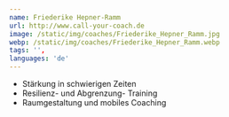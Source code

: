 ```yaml
---
name: Friederike Hepner-Ramm
url: http://www.call-your-coach.de
image: /static/img/coaches/Friederike_Hepner_Ramm.jpg
webp: /static/img/coaches/Friederike_Hepner_Ramm.webp
tags: '',
languages: 'de'
---
```


<ul><li>Stärkung in schwierigen Zeiten</li><li>Resilienz- und Abgrenzung- Training</li><li>Raumgestaltung und mobiles Coaching</li></ul>